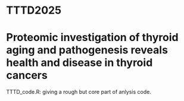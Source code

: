 # TTTD2025
# Proteomic investigation of thyroid aging and pathogenesis reveals health and disease in thyroid cancers

TTTD_code.R: giving a rough but core part of anlysis code.
